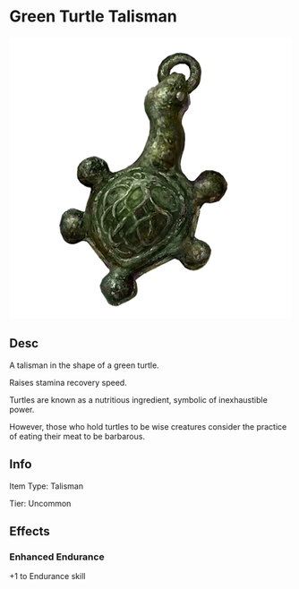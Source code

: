 # Green Turtle Talisman

![Copyrighted Image](GreenTurtleTalisman.png)

## Desc

A talisman in the shape of a green turtle.



Raises stamina recovery speed.



Turtles are known as a nutritious ingredient, symbolic of inexhaustible power.

However, those who hold turtles to be wise creatures consider the practice of eating their meat to be barbarous.

## Info

Item Type: Talisman

Tier: Uncommon

## Effects

### Enhanced Endurance

+1 to Endurance skill
